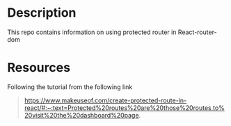 # Description

This repo contains information on using protected router in React-router-dom

# Resources

Following the tutorial from the following link

> https://www.makeuseof.com/create-protected-route-in-react/#:~:text=Protected%20routes%20are%20those%20routes,to%20visit%20the%20dashboard%20page.
